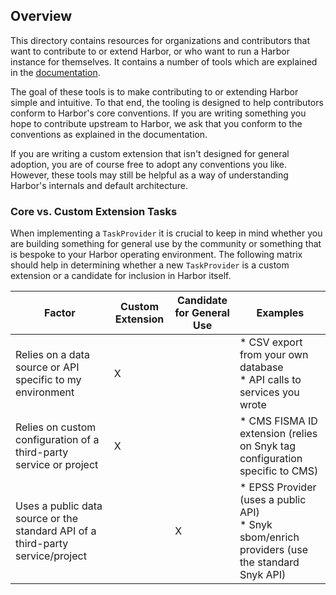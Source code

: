 ## Overview

This directory contains resources for organizations and contributors that want to contribute to 
or extend Harbor, or who want to run a Harbor instance for themselves. It contains a number of 
tools which are explained in the [documentation](). 

The goal of these tools is to make contributing to or extending Harbor simple and intuitive. 
To that end, the tooling is designed to help contributors conform to Harbor's core conventions. If 
you are writing something you hope to contribute upstream to Harbor, we ask that you conform to the 
conventions as explained in the documentation. 

If you are writing a custom extension that isn't designed for general adoption, you are of course 
free to adopt any conventions you like. However, these tools may still be helpful as a way of 
understanding Harbor's internals and default architecture.

### Core vs. Custom Extension Tasks

When implementing a `TaskProvider` it is crucial to keep in mind whether you are building something 
for general use by the community or something that is bespoke to your Harbor operating environment. 
The following matrix should help in determining whether a new `TaskProvider` is a custom 
extension or a candidate for inclusion in Harbor itself.

| Factor                                                                         	 | Custom Extension 	| Candidate for General Use 	| Examples                                                                                	           |
|----------------------------------------------------------------------------------|------------------	|---------------------------	|-----------------------------------------------------------------------------------------------------|
| Relies on a data source or API specific to my environment                      	 |        X         	|                           	| * CSV export from your own database <br>* API calls to services you wrote                   	       |
| Relies on custom configuration of a third-party service or project             	 |        X         	|                           	| * CMS FISMA ID extension (relies on Snyk tag configuration specific to CMS)                  	      |
| Uses a public data source or the standard API of a third-party service/project 	 |                  	|             X             	| * EPSS Provider (uses a public API) <br/>* Snyk sbom/enrich providers (use the standard Snyk API) 	 |


